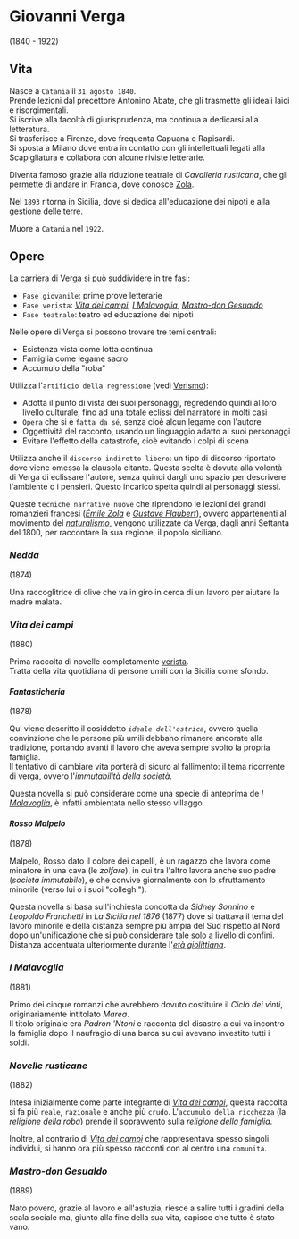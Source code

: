 # Giovanni Verga
(1840 - 1922)

## Vita

Nasce a `Catania` il `31 agosto 1840`.\
Prende lezioni dal precettore Antonino Abate, che gli trasmette gli ideali laici e risorgimentali.\
Si iscrive alla facoltà di giurisprudenza, ma continua a dedicarsi alla letteratura.\
Si trasferisce a Firenze, dove frequenta Capuana e Rapisardi.\
Si sposta a Milano dove entra in contatto con gli intellettuali legati alla Scapigliatura e collabora con alcune riviste letterarie.

Diventa famoso grazie alla riduzione teatrale di *Cavalleria rusticana*, che gli permette di andare in Francia, dove conosce [Zola][emile-zola].

Nel `1893` ritorna in Sicilia, dove si dedica all'educazione dei nipoti e alla gestione delle terre.

Muore a `Catania` nel `1922`.

## Opere

La carriera di Verga si può suddividere in tre fasi:
- `Fase giovanile`: prime prove letterarie
- `Fase verista`: [*Vita dei campi*][vita-dei-campi], [*I Malavoglia*][malavoglia], [*Mastro-don Gesualdo*][mastro-don-gesualdo]
- `Fase teatrale`: teatro ed educazione dei nipoti

Nelle opere di Verga si possono trovare tre temi centrali:
- Esistenza vista come lotta continua
- Famiglia come legame sacro
- Accumulo della "roba"

Utilizza l'`artificio della regressione` (vedi [Verismo][verismo]):
- Adotta il punto di vista dei suoi personaggi, regredendo quindi al loro livello culturale, fino ad una totale eclissi del narratore in molti casi
- `Opera` che si è `fatta da sé`, senza cioè alcun legame con l'autore
- Oggettività del racconto, usando un linguaggio adatto ai suoi personaggi
- Evitare l'effetto della catastrofe, cioè evitando i colpi di scena

Utilizza anche il `discorso indiretto libero`: un tipo di discorso riportato dove viene omessa la clausola citante. Questa scelta è dovuta alla volontà di Verga di eclissare l'autore, senza quindi dargli uno spazio per descrivere l'ambiente o i pensieri. Questo incarico spetta quindi ai personaggi stessi.

Queste `tecniche narrative nuove` che riprendono le lezioni dei grandi romanzieri francesi ([*Émile Zola*][emile-zola] e [*Gustave Flaubert*][gustave-flaubert]), ovvero appartenenti al movimento del [*naturalismo*][naturalismo], vengono utilizzate da Verga, dagli anni Settanta del 1800, per raccontare la sua regione, il popolo siciliano.

### *Nedda*
(1874)

Una raccoglitrice di olive che va in giro in cerca di un lavoro per aiutare la madre malata.

### *Vita dei campi*
(1880)

Prima raccolta di novelle completamente [verista][verismo].\
Tratta della vita quotidiana di persone umili con la Sicilia come sfondo.

#### *Fantasticheria*
(1878)

Qui viene descritto il cosiddetto *`ideale dell'ostrica`*, ovvero quella convinzione che le persone più umili debbano rimanere ancorate alla tradizione, portando avanti il lavoro che aveva sempre svolto la propria famiglia.\
Il tentativo di cambiare vita porterà di sicuro al fallimento: il tema ricorrente di verga, ovvero l'*immutabilità della società*.

Questa novella si può considerare come una specie di anteprima de [*I Malavoglia*][malavoglia], è infatti ambientata nello stesso villaggo.

#### *Rosso Malpelo*
(1878)

Malpelo, Rosso dato il colore dei capelli, è un ragazzo che lavora come minatore in una cava (le *zolfare*), in cui tra l'altro lavora anche suo padre (*società immutabile*), e che convive giornalmente con lo sfruttamento minorile (verso lui o i suoi "colleghi").

Questa novella si basa sull'inchiesta condotta da *Sidney Sonnino* e *Leopoldo Franchetti* in *La Sicilia nel 1876* (1877) dove si trattava il tema del lavoro minorile e della distanza sempre più ampia del Sud rispetto al Nord dopo un'unificazione che si può considerare tale solo a livello di confini. Distanza accentuata ulteriormente durante l'[*età giolittiana*][eta-giolittiana].

### *I Malavoglia*
(1881)

Primo dei cinque romanzi che avrebbero dovuto costituire il *Ciclo dei vinti*, originariamente intitolato *Marea*.\
Il titolo originale era *Padron 'Ntoni* e racconta del disastro a cui va incontro la famiglia dopo il naufragio di una barca su cui avevano investito tutti i soldi.

### *Novelle rusticane*
(1882)

Intesa inizialmente come parte integrante di [*Vita dei campi*][vita-dei-campi], questa raccolta si fa più `reale`, `razionale` e anche più `crudo`. L'`accumulo della ricchezza` (la *religione della roba*) prende il sopravvento sulla *religione della famiglia*.

Inoltre, al contrario di [*Vita dei campi*][vita-dei-campi] che rappresentava spesso singoli individui, si hanno ora più spesso racconti con al centro una `comunità`.

### *Mastro-don Gesualdo*
(1889)

Nato povero, grazie al lavoro e all'astuzia, riesce a salire tutti i gradini della scala sociale ma, giunto alla fine della sua vita, capisce che tutto è stato vano.

[malavoglia]: #i-malavoglia
[mastro-don-gesualdo]: #mastro-don-gesualdo
[vita-dei-campi]: #vita-dei-campi

[emile-zola]: Emile-Zola.md
[gustave-flaubert]: Gustave-Flaubert.md
[naturalismo]: Naturalismo.md
[verismo]: Verismo.md

[eta-giolittiana]: https://storia.alexsandri.com/Eta-giolittiana-e-Belle-epoque#il-doppio-volto-di-giolitti
